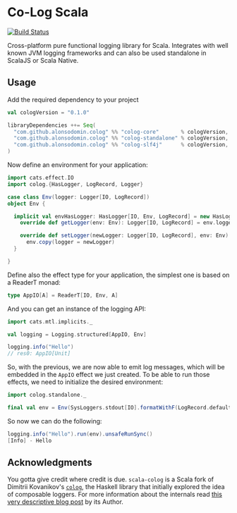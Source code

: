 # Co-Log Scala

[![Build Status](https://travis-ci.org/alonsodomin/scala-colog.svg?branch=master)](https://travis-ci.org/alonsodomin/scala-colog)

Cross-platform pure functional logging library for Scala. Integrates with well known JVM logging frameworks and
 can also be used standalone in ScalaJS or Scala Native.
 
## Usage

Add the required dependency to your project

```scala
val cologVersion = "0.1.0"

libraryDependencies ++= Seq(
  "com.github.alonsodomin.colog" %% "colog-core"       % cologVersion,
  "com.github.alonsodomin.colog" %% "colog-standalone" % cologVersion,    // Cross-platform
  "com.github.alonsodomin.colog" %% "colog-slf4j"      % cologVersion,    // JVM only
)
```

Now define an environment for your application:

```scala
import cats.effect.IO
import colog.{HasLogger, LogRecord, Logger}

case class Env(logger: Logger[IO, LogRecord])
object Env {

  implicit val envHasLogger: HasLogger[IO, Env, LogRecord] = new HasLogger[IO, Env, LogRecord] {
    override def getLogger(env: Env): Logger[IO, LogRecord] = env.logger

    override def setLogger(newLogger: Logger[IO, LogRecord], env: Env): Env =
      env.copy(logger = newLogger)
  }

}
```

Define also the effect type for your application, the simplest one is based on a ReaderT monad:

```scala
type AppIO[A] = ReaderT[IO, Env, A]
```

And you can get an instance of the logging API:

```scala
import cats.mtl.implicits._

val logging = Logging.structured[AppIO, Env]

logging.info("Hello")
// res0: AppIO[Unit]
```

So, with the previous, we are now able to emit log messages, which will be embedded in the `AppIO` effect we just created.
To be able to run those effects, we need to initialize the desired environment:

```scala
import colog.standalone._

final val env = Env(SysLoggers.stdout[IO].formatWithF(LogRecord.defaultFormat[IO]))
```

So now we can do the following:

```scala
logging.info("Hello").run(env).unsafeRunSync()
[Info] - Hello
```

## Acknowledgments

You gotta give credit where credit is due. `scala-colog` is a Scala fork of Dimitrii Kovanikov's [`colog`](https://github.com/kowainik/co-log),
the Haskell library that initially explored the idea of composable loggers. For more information about the internals
read [this very descriptive blog post](https://kowainik.github.io/posts/2018-09-25-co-log) by its Author. 
